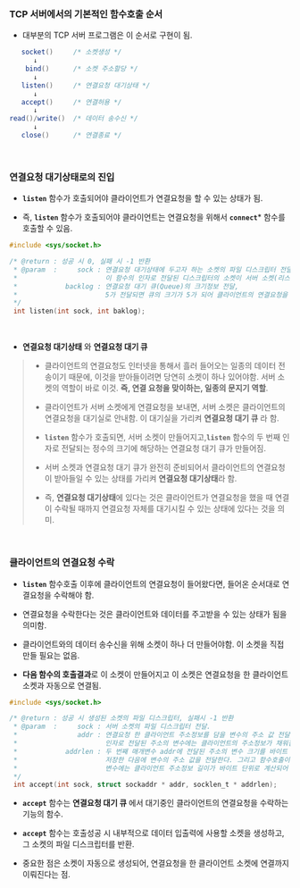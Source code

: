 ### TCP 서버에서의 기본적인 함수호출 순서

* 대부분의 TCP 서버 프로그램은 이 순서로 구현이 됨.

```java
   socket()     /* 소켓생성 */
      ↓
    bind()      /* 소켓 주소할당 */
      ↓
   listen()     /* 연결요청 대기상태 */
      ↓
   accept()     /* 연결허용 */
      ↓
read()/write()  /* 데이터 송수신 */
      ↓
   close()      /* 연결종료 */
```

<br>

### 연결요청 대기상태로의 진입

* **`listen`** 함수가 호출되어야 클라이언트가 연결요청을 할 수 있는 상태가 됨. 

* 즉, **`listen`** 함수가 호출되어야 클라이언트는 연결요청을 위해서 **`connect`*** 함수를 호출할 수 있음. 

```C
#include <sys/socket.h>

/* @return : 성공 시 0, 실패 시 -1 반환
 * @param  :     sock : 연결요청 대기상태에 두고자 하는 소켓의 파일 디스크립터 전달, 
 *                      이 함수의 인자로 전달된 디스크립터의 소켓이 서버 소켓(리스닝 소켓)이 됨.
 *            backlog : 연결요청 대기 큐(Queue)의 크기정보 전달, 
 *                      5가 전달되면 큐의 크기가 5가 되어 클라이언트의 연결요청을 5개 대기시킬 수 있음.
 */
 int listen(int sock, int baklog);
```

<br>

*  **연결요청 대기상태** 와 **연결요청 대기 큐**
   
>   + 클라이언트의 연결요청도 인터넷을 통해서 흘러 들어오는 일종의 데이터 전송이기 때문에, 이것을 받아들이려면 당연히 소켓이 하나 있어야함. 서버 소켓의 역할이 바로 이것. **즉, 연결 요청을 맞이하는, 일종의 문지기 역할**.
>   
>   + 클라이언트가 서버 소켓에게 연결요청을 보내면, 서버 소켓은 클라이언트의 연결요청을 대기실로 안내함. 이 대기실을 가리켜 **연결요청 대기 큐** 라 함.
>
>   + **`listen`** 함수가 호출되면, 서버 소켓이 만들어지고,**`listen`** 함수의 두 번째 인자로 전달되는 정수의 크기에 해당하는 연결요청 대기 큐가 만들어짐.
>   
>   + 서버 소켓과 연결요청 대기 큐가 완전히 준비되어서 클라이언트의 연결요청이 받아들일 수 있는 상태를 가리켜 **연결요청 대기상태**라 함.
>   
>   + 즉, **연결요청 대기상태**에 있다는 것은 클라이언트가 연결요청을 했을 때 연결이 수락될 때까지 연결요청 자체를 대기시킬 수 있는 상태에 있다는 것을 의미.
   

<br>

### 클라이언트의 연결요청 수락

* **`listen`** 함수호출 이후에 클라이언트의 연결요청이 들어왔다면, 들어온 순서대로 연결요청을 수락해야 함.

* 연결요청을 수락한다는 것은 클라이언트와 데이터를 주고받을 수 있는 상태가 됨을 의미함.


* 클라이언트와의 데이터 송수신을 위해 소켓이 하나 더 만들어야함. 이 소켓을 직접 만들 필요는 없음.

* **다음 함수의 호출결과**로 이 소켓이 만들어지고 이 소켓은 연결요청을 한 클라이언트 소켓과 자동으로 연결됨.

```C
#include <sys/socket.h>

/* @return : 성공 시 생성된 소켓의 파일 디스크립터, 실패시 -1 반환
 * @param  :     sock : 서버 소켓의 파일 디스크립터 전달.  
 *               addr : 연결요청 한 클라이언트 주소정보를 담을 변수의 주소 값 전달, 함수호출이 완료되면
 *                      인자로 전달된 주소의 변수에는 클라이언트의 주소정보가 채워짐.
 *            addrlen : 두 번째 매개변수 addr에 전달된 주소의 변수 크기를 바이트 단위로 전달, 단 크기정보를 변수에
 *                      저장한 다음에 변수의 주소 값을 전달한다. 그리고 함수호출이 완료되면 크기 정보로 채워져있던
 *                      변수에는 클라이언트 주소정보 길이가 바이트 단위로 계산되어 채워진다.
 */
 int accept(int sock, struct sockaddr * addr, socklen_t * addrlen);
```

* **`accept`** 함수는 **연결요청 대기 큐** 에서 대기중인 클라이언트의 연결요청을 수락하는 기능의 함수.


* **`accept`** 함수는 호출성공 시 내부적으로 데이터 입출력에 사용할 소켓을 생성하고, 그 소켓의 파일 디스크립터를 반환. 


* 중요한 점은 소켓이 자동으로 생성되어, 연결요청을 한 클라이언트 소켓에 연결까지 이뤄진다는 점.
